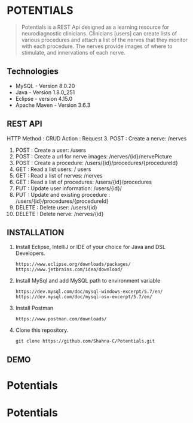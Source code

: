 # POTENTIALS

>Potentials is a REST Api  designed  as a learning resource for neurodiagnostic clinicians. Clinicians [users] can create lists of various procedures and attach a list of the nerves that they monitor with each procedure. The nerves provide images of where to stimulate, and innervations of each nerve. 


## Technologies
* MySQL - Version 8.0.20
* Java - Version 1.8.0_251
* Eclipse - version 4.15.0
* Apache Maven - Version 3.6.3


## REST API
HTTP Method : CRUD Action : Request
3. POST : Create a nerve: /nerves
1. POST : Create a user: /users
4. POST : Create a url for nerve images: /nerves/{id}/nervePicture
2. POST : Create a procedure: /users/{id}/procedures/{procedureId}
2. GET : Read a list users: / users
3. GET : Read a list of nerves: /nerves
3. GET : Read a list of procedures: /users/{id}/procedures
4. PUT : Update user information: /users/{id}/
4. PUT : Update and existing procedure : /users/{id}/procedures/{procedureId}
5. DELETE : Delete user: /users/{id}
5. DELETE : Delete nerve: /nerves/{id}


## INSTALLATION

1. Install Eclipse, IntelliJ or IDE of your choice for Java and DSL Developers.
    ```
    https://www.eclipse.org/downloads/packages/
    https://www.jetbrains.com/idea/download/
    ```
1. Install MySql and add MySQL path to environment variable
    ```
   https://dev.mysql.com/doc/mysql-windows-excerpt/5.7/en/
   https://dev.mysql.com/doc/mysql-osx-excerpt/5.7/en/
    ```
1. Install Postman
	```
    https://www.postman.com/downloads/
    ```
1. Clone this repository.
    ```
    git clone https://github.com/Shahna-C/Potentials.git

## DEMO



# Potentials
# Potentials
